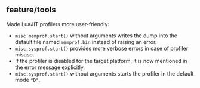 ## feature/tools

Made LuaJIT profilers more user-friendly:
* `misc.memprof.start()` without arguments writes the dump into the default file
  named `memprof.bin` instead of raising an error.
* `misc.sysprof.start()` provides more verbose errors in case of profiler
  misuse.
* If the profiler is disabled for the target platform, it is now mentioned in
  the error message explicitly.
* `misc.sysprof.start()` without arguments starts the profiler in the default
  mode `"D"`.
